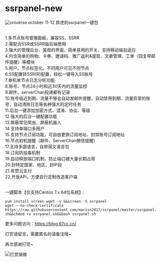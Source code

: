 # ssrpanel-new

<img src="https://user-images.githubusercontent.com/6165035/29682337-83f3017e-88bf-11e7-846c-138e9639b87f.png" alt="universe october 11-12" style="max-width:100%;">
胖虎的ssrpanel一键包<br><br>

1.多节点账号管理面板，兼容SS、SSRR<br>
2.需配合SSR或SSRR版后端使用<br>
3.强大的管理后台、美观的界面、简单易用的开关、支持移动端自适应<br>
4.内含简单的购物、卡券、邀请码、推广返利&提现、文章管理、工单（回复带邮件提醒）等模块<br>
5.用户、节点标签化，不同用户可见不同节点<br>
6.SS配置转SSR(R)配置，轻松一键导入SS账号<br>
7.单机单节点日志分析功能<br>
8.账号、节点24小时和近30天内的流量监控<br>
9.邮件、serverChan投递都有记录<br>
10.账号临近到期、流量不够会自动发邮件提醒，自动禁用到期、流量异常的账号，自动清除日志等各种强大的定时任务<br>
11.后台一键添加加密方式、混淆、协议、等级<br>
12.强大的后台一键配置功能<br>
13.屏蔽常见爬虫、屏蔽机器人<br>
14.支持单端口多用户<br>
15.支持节点订阅功能，可自由更换订阅地址、封禁账号订阅地址<br>
16.节点宕机提醒（邮件、ServerChan微信提醒）<br>
17.支持多国语言，自带英文语言包<br>
18.订阅防投毒机制<br>
19.自动释放端口机制，防止端口被大量长期占用<br>
20.封特定国家、地区、封IP段<br>
21.有赞云支付<br>
22.开放API，方便自行定制改造客户端<br>
<br>

一键脚本【仅支持Centos 7.x 64位系统】：

```yum install screen wget -y &&screen -S ssrpanel```<br>
```wget --no-check-certificate https://raw.githubusercontent.com/marisn2017/ssrpanel/master/ssrpanel.sh&&chmod +x ssrpanel.sh&&bash ssrpanel.sh```

更多问题访问：<a href="https://blog.67cc.cn/">https://blog.67cc.cn/</a>

<p>打赏请留言，需要匿名的请备注哦~</p> <p>再次感谢打赏~</p> <p><img src="https://cdn.67cc.cn/20171149300097257160.png" alt="打赏捐赠" /></p>

